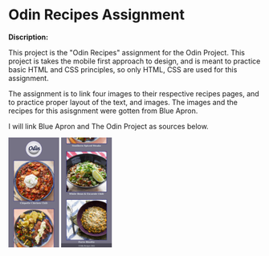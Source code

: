 
# Odin Recipes Assignment

**Discription:**

This project is the "Odin Recipes" assignment for the Odin Project. 
This project is takes the mobile first approach to design, and is meant to practice basic HTML and CSS principles, so only HTML, CSS are used for this assignment.

The assignment is to link four images to their respective recipes pages, and to practice proper layout of the text, and images. 
The images and the recipes for this asisgnment were gotten from Blue Apron.

I will link Blue Apron and The Odin Project as sources below.


<img src="./readme-file-images/read-me-mobile-first-one.png" width="20%" height="20%">

<img src="./readme-file-images/read-me-mobile-first-two.png" width="20%" height="20%">

<!--

![Odin Recipes Homepage](./readme-file-images/read-me-mobile-first-two.png)

-->